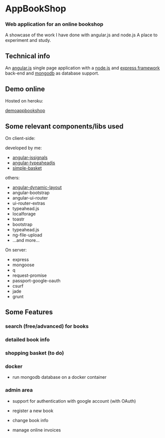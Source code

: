 # AppBookShop

### Web application for an online bookshop

A showcase of the work I have done with angular.js and node.js
A place to experiment and study.

## Technical info

An [angular.js](https://angularjs.org/) single page application with a [node.js](https://nodejs.org) and [express framework](http://expressjs.com/) back-end and [mongodb](https://www.mongodb.org/) as database support.

## Demo online

Hosted on heroku:

[demoappbookshop](https://demoappbookshop.herokuapp.com/)

## Some relevant components/libs used

On client-side:

developed by me:

* [angular-jssignals](https://github.com/borntorun/angular-jssignals)
* [angular-typeaheadjs](https://github.com/borntorun/angular-typeaheadjs)
* [simple-basket](https://github.com/borntorun/simple-basket)

others: 

* [angular-dynamic-layout](https://github.com/tristanguigue/angular-dynamic-layout)
* angular-bootstrap
* angular-ui-router
* ui-router-extras
* typeahead.js
* localforage
* toastr
* bootstrap
* typeahead.js
* ng-file-upload
* ...and more...


On server:

* express
* mongoose
* q
* request-promise
* passport-google-oauth
* csurf
* jade
* grunt

## Some Features

### search (free/advanced) for books

### detailed book info

### shopping basket (to do)

### docker

* run mongodb database on a docker container

### admin area

* support for authentication with google account (with OAuth)

* register a new book

* change book info

* manage online invoices


